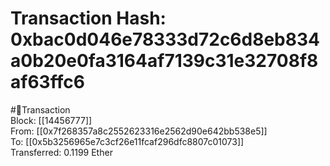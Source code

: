 
Transaction Hash: 0xbac0d046e78333d72c6d8eb834a0b20e0fa3164af7139c31e32708f8af63ffc6
====================================================================================
  
#💸Transaction  
Block: [[14456777]]  
From: [[0x7f268357a8c2552623316e2562d90e642bb538e5]]  
To: [[0x5b3256965e7c3cf26e11fcaf296dfc8807c01073]]  
Transferred: 0.1199 Ether